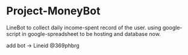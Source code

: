 # Project-MoneyBot
LineBot to collect daily income-spent record of the user. using google-script in google-spreadsheet to be hosting and database now.

add bot -> Lineid @369phbrg

